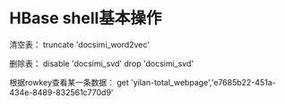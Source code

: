 
# HBase shell基本操作

清空表：
truncate 'docsimi_word2vec'

删除表：
disable 'docsimi_svd'
drop 'docsimi_svd'

根据rowkey查看某一条数据：
get 'yilan-total_webpage','e7685b22-451a-434e-8489-832561c770d9'
